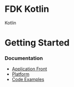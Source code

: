 # FDK Kotlin


Kotlin 

# Getting Started


### Documentation

* [Application Front](documentation/APPLICATION.md)
* [Platform](documentation/PLATFORM.md)
* [Code Examples](documentation/EXAMPLES.md)